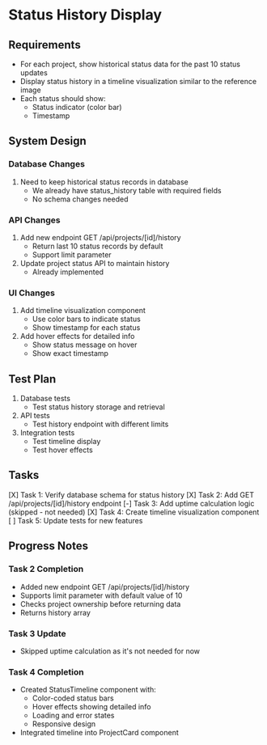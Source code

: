 # Status History Display

## Requirements
- For each project, show historical status data for the past 10 status updates
- Display status history in a timeline visualization similar to the reference image
- Each status should show:
  - Status indicator (color bar)
  - Timestamp

## System Design

### Database Changes
1. Need to keep historical status records in database
   - We already have status_history table with required fields
   - No schema changes needed

### API Changes
1. Add new endpoint GET /api/projects/[id]/history
   - Return last 10 status records by default
   - Support limit parameter
2. Update project status API to maintain history
   - Already implemented

### UI Changes
1. Add timeline visualization component
   - Use color bars to indicate status
   - Show timestamp for each status
2. Add hover effects for detailed info
   - Show status message on hover
   - Show exact timestamp

## Test Plan
1. Database tests
   - Test status history storage and retrieval
2. API tests
   - Test history endpoint with different limits
3. Integration tests
   - Test timeline display
   - Test hover effects

## Tasks
[X] Task 1: Verify database schema for status history
[X] Task 2: Add GET /api/projects/[id]/history endpoint
[-] Task 3: Add uptime calculation logic (skipped - not needed)
[X] Task 4: Create timeline visualization component
[ ] Task 5: Update tests for new features

## Progress Notes

### Task 2 Completion
- Added new endpoint GET /api/projects/[id]/history
- Supports limit parameter with default value of 10
- Checks project ownership before returning data
- Returns history array

### Task 3 Update
- Skipped uptime calculation as it's not needed for now

### Task 4 Completion
- Created StatusTimeline component with:
  - Color-coded status bars
  - Hover effects showing detailed info
  - Loading and error states
  - Responsive design
- Integrated timeline into ProjectCard component